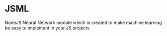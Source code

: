 # JSML
NodeJS Neural Network module which is created to make machine learning be easy to implement in your JS projects
